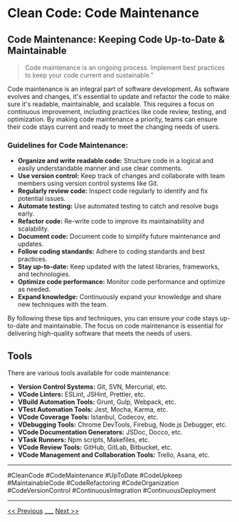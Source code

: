 # Clean Code: Code Maintenance



## Code Maintenance: Keeping Code Up-to-Date & Maintainable

> Code maintenance is an ongoing process. Implement best practices to keep your code current and sustainable."

Code maintenance is an integral part of software development. As software evolves and changes, it's essential to update and refactor the code to make sure it's readable, maintainable, and scalable. This requires a focus on continuous improvement, including practices like code review, testing, and optimization. By making code maintenance a priority, teams can ensure their code stays current and ready to meet the changing needs of users.

### Guidelines for Code Maintenance:

- **Organize and write readable code:** Structure code in a logical and easily understandable manner and use clear comments.
- **Use version control:** Keep track of changes and collaborate with team members using version control systems like Git.
- **Regularly review code:** Inspect code regularly to identify and fix potential issues.
- **Automate testing:** Use automated testing to catch and resolve bugs early.
- **Refactor code:** Re-write code to improve its maintainability and scalability.
- **Document code:** Document code to simplify future maintenance and updates.
- **Follow coding standards:** Adhere to coding standards and best practices.
- **Stay up-to-date:** Keep updated with the latest libraries, frameworks, and technologies.
- **Optimize code performance:** Monitor code performance and optimize as needed.
- **Expand knowledge:** Continuously expand your knowledge and share new techniques with the team.

By following these tips and techniques, you can ensure your code stays up-to-date and maintainable. The focus on code maintenance is essential for delivering high-quality software that meets the needs of users.

## Tools

There are various tools available for code maintenance:

- **Version Control Systems:** Git, SVN, Mercurial, etc.
- **VCode Linters:** ESLint, JSHint, Prettier, etc.
- **VBuild Automation Tools:** Grunt, Gulp, Webpack, etc.
- **VTest Automation Tools:** Jest, Mocha, Karma, etc.
- **VCode Coverage Tools:** Istanbul, Codecov, etc.
- **VDebugging Tools:** Chrome DevTools, Firebug, Node.js Debugger, etc.
- **VCode Documentation Generators:** JSDoc, Docco, etc.
- **VTask Runners:** Npm scripts, Makefiles, etc.
- **VCode Review Tools:** GitHub, GitLab, Bitbucket, etc.
- **VCode Management and Collaboration Tools:** Trello, Asana, etc.

---

#CleanCode #CodeMaintenance #UpToDate #CodeUpkeep #MaintainableCode #CodeRefactoring #CodeOrganization #CodeVersionControl #ContinuousIntegration #ContinuousDeployment

---

[<< Previous](../day-14-clean-code-in-practice/README.md) **\_\_\_**
[Next >>](../day-16-code-testing/README.md)
